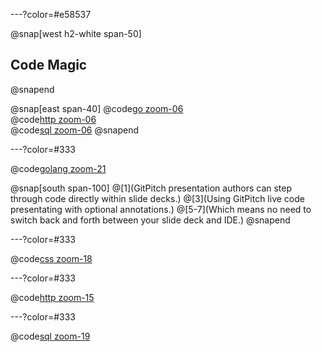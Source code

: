 ---?color=#e58537

@snap[west h2-white span-50]
## Code Magic
@snapend

@snap[east span-40]
@code[go zoom-06](src/go/sample.go)
<br>
@code[http zoom-06](src/http/sample.http)
<br>
@code[sql zoom-06](src/sql/sample.sql)
@snapend

---?color=#333

@code[golang zoom-21](src/go/sample.go)

@snap[south span-100]
@[1](GitPitch presentation authors can step through code directly within slide decks.)
@[3](Using GitPitch live code presentating with optional annotations.)
@[5-7](Which means no need to switch back and forth between your slide deck and IDE.)
@snapend

---?color=#333

@code[css zoom-18](src/css/sample.css)

---?color=#333

@code[http zoom-15](src/http/sample.http)

---?color=#333

@code[sql zoom-19](src/sql/sample.sql)

